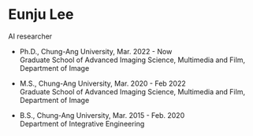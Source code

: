 # Eunju Lee

AI researcher

* Ph.D., Chung-Ang University, Mar. 2022 - Now  
  Graduate School of Advanced Imaging Science, Multimedia and Film, Department of Image 

* M.S., Chung-Ang University, Mar. 2020 - Feb 2022  
  Graduate School of Advanced Imaging Science, Multimedia and Film, Department of Image 

* B.S., Chung-Ang University, Mar. 2015 - Feb. 2020  
  Department of Integrative Engineering 


